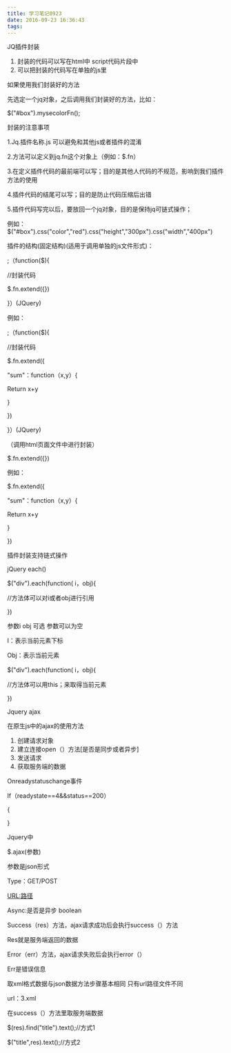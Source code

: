 ```yaml
---
title: 学习笔记0923
date: 2016-09-23 16:36:43
tags:
---
```

JQ插件封装

1. 封装的代码可以写在html中 script代码片段中
2. 可以把封装的代码写在单独的js里

如果使用我们封装好的方法

先选定一个jq对象，之后调用我们封装好的方法，比如：

$(&quot;#box&quot;).mysecolorFn();

封装的注意事项

1.Jq.插件名称.js  可以避免和其他js或者插件的混淆

2.方法可以定义到jq.fn这个对象上（例如：$.fn）

3.在定义插件代码的最前端可以写；目的是其他人代码的不规范，影响到我们插件方法的使用

4.插件代码的结尾可以写；目的是防止代码压缩后出错

5.插件代码写完以后，要放回一个jq对象，目的是保持jq可链式操作；

例如：$(&quot;#box&quot;).css(&quot;color&quot;,&quot;red&quot;).css(&quot;height&quot;,&quot;300px&quot;).css(&quot;width&quot;,&quot;400px&quot;)

插件的结构(固定结构)(适用于调用单独的js文件形式)：

;（function($){

//封装代码

$.fn.extend({})

}）(JQuery)

例如：

;（function($){

//封装代码

$.fn.extend({

&quot;sum&quot;：function（x,y）{

Return x+y

}

})

}）(JQuery)

（调用html页面文件中进行封装）

$.fn.extend({})

例如：

$.fn.extend({

&quot;sum&quot;：function（x,y）{

Return x+y

}

})

插件封装支持链式操作





jQuery each()

$(&quot;div&quot;).each(function( i，obj){

//方法体可以对i或者obj进行引用



})

参数i  obj  可选    参数可以为空

I：表示当前元素下标

Obj：表示当前元素

$(&quot;div&quot;).each(function( i，obj){

//方法体可以用this；来取得当前元素

})

Jquery ajax

在原生js中的ajax的使用方法

1. 创建请求对象
2. 建立连接open（）方法[是否是同步或者异步]
3. 发送请求
4. 获取服务端的数据

Onreadystatuschange事件

If（readystate==4&amp;&amp;status==200）

{

}

Jquery中

$.ajax(参数)

参数是json形式

Type：GET/POST

[URL:路径](../../C:%5CUsers%5CMy%5CAppData%5CRoaming%5CMicrosoft%5CWord%5C%E8%B7%AF%E5%BE%84)

Async:是否是异步  boolean

Success（res）方法，ajax请求成功后会执行success（）方法

Res就是服务端返回的数据

Error（err）方法，ajax请求失败后会执行error（）

 Err是错误信息

取xml格式数据与json数据方法步骤基本相同  只有url路径文件不同

url：3.xml

在success（）方法里取服务端数据

$(res).find(&quot;title&quot;).text();//方式1

$(&quot;title&quot;,res).text();//方式2